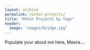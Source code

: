 ```yaml
---
layout: archive
permalink: /other-projects/
title: "Other Projects by Tags"
header:
  image: "images/bridge.jpg"
---
```


Populate your about me here, Meera....
